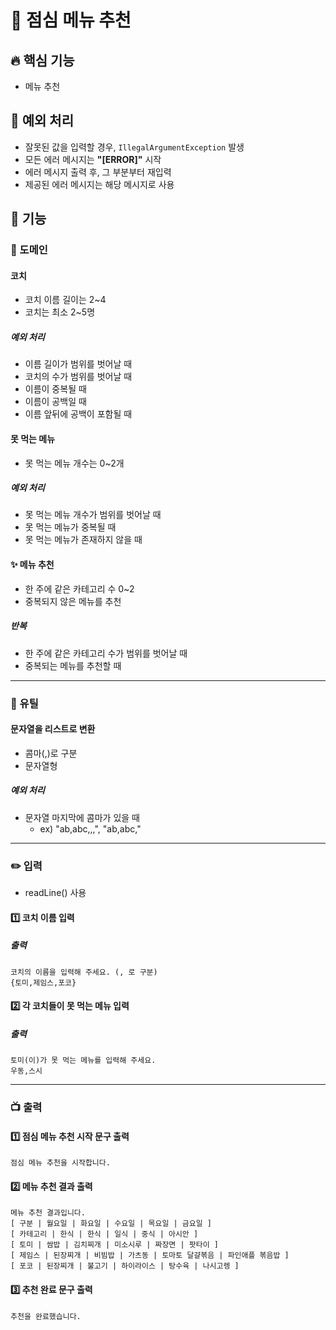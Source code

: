 # 🚀 점심 메뉴 추천

## 🔥 핵심 기능
- 메뉴 추천

## 🚧 예외 처리
- 잘못된 값을 입력할 경우, `IllegalArgumentException` 발생
- 모든 에러 메시지는 **"[ERROR]"** 시작
- 에러 메시지 출력 후, 그 부분부터 재입력
- 제공된 에러 메시지는 해당 메시지로 사용

## 📌 기능

### 🔆 도메인

#### 코치
- 코치 이름 길이는 2~4 
- 코치는 최소 2~5명
##### 예외 처리
- 이름 길이가 범위를 벗어날 때
- 코치의 수가 범위를 벗어날 때
- 이름이 중복될 때
- 이름이 공백일 때
- 이름 앞뒤에 공백이 포함될 때

#### 못 먹는 메뉴
- 못 먹는 메뉴 개수는 0~2개
##### 예외 처리
- 못 먹는 메뉴 개수가 범위를 벗어날 때
- 못 먹는 메뉴가 중복될 때
- 못 먹는 메뉴가 존재하지 않을 때

#### ✨ 메뉴 추천
- 한 주에 같은 카테고리 수 0~2
- 중복되지 않은 메뉴를 추천

##### 반복 
- 한 주에 같은 카테고리 수가 범위를 벗어날 때
- 중복되는 메뉴를 추천할 때

---

### 🔧 유틸
#### 문자열을 리스트로 변환
- 콤마(,)로 구분
- 문자열형
##### 예외 처리
- 문자열 마지막에 콤마가 있을 때
  - ex) "ab,abc,,,", "ab,abc,"

---

### ✏️ 입력
- readLine() 사용
#### 1️⃣ 코치 이름 입력
##### 출력
```
코치의 이름을 입력해 주세요. (, 로 구분)
{토미,제임스,포코}
```
#### 2️⃣ 각 코치들이 못 먹는 메뉴 입력
##### 출력
```
토미(이)가 못 먹는 메뉴를 입력해 주세요.
우동,스시
```

---

### 📺 출력
#### 1️⃣ 점심 메뉴 추천 시작 문구 출력
```
점심 메뉴 추천을 시작합니다.
```
#### 2️⃣ 메뉴 추천 결과 출력
```
메뉴 추천 결과입니다.
[ 구분 | 월요일 | 화요일 | 수요일 | 목요일 | 금요일 ]
[ 카테고리 | 한식 | 한식 | 일식 | 중식 | 아시안 ]
[ 토미 | 쌈밥 | 김치찌개 | 미소시루 | 짜장면 | 팟타이 ]
[ 제임스 | 된장찌개 | 비빔밥 | 가츠동 | 토마토 달걀볶음 | 파인애플 볶음밥 ]
[ 포코 | 된장찌개 | 불고기 | 하이라이스 | 탕수육 | 나시고렝 ]
```

#### 3️⃣ 추천 완료 문구 출력
```
추천을 완료했습니다.
```
